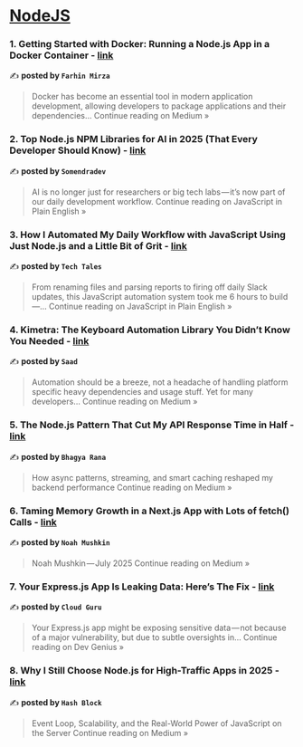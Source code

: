 
<h1><a href=https://medium.com/tag/nodejs/recommended target="_blank" rel="noopener noreferrer">NodeJS</a></h1>
<h3>1.  Getting Started with Docker: Running a Node.js App in a Docker Container - <a href="https://medium.com/@farhin6202/getting-started-with-docker-running-a-node-js-app-in-a-docker-container-82e78cd02b3c?source=rss------nodejs-5" target="_blank" rel="noopener noreferrer">link</a></h3>

✍️ **posted by `Farhin Mirza`**

<blockquote>Docker has become an essential tool in modern application development, allowing developers to package applications and their dependencies…
Continue reading on Medium »</blockquote>

<h3>2. Top Node.js NPM Libraries for AI in 2025 (That Every Developer Should Know) - <a href="https://javascript.plainenglish.io/top-node-js-npm-libraries-for-ai-in-2025-that-every-developer-should-know-17062f4938be?source=rss------nodejs-5" target="_blank" rel="noopener noreferrer">link</a></h3>

✍️ **posted by `Somendradev`**

<blockquote>AI is no longer just for researchers or big tech labs — it’s now part of our daily development workflow.
Continue reading on JavaScript in Plain English »</blockquote>

<h3>3. How I Automated My Daily Workflow with JavaScript Using Just Node.js and a Little Bit of Grit - <a href="https://javascript.plainenglish.io/how-i-automated-my-daily-workflow-with-javascript-using-just-node-js-and-a-little-bit-of-grit-65169ac1c9e9?source=rss------nodejs-5" target="_blank" rel="noopener noreferrer">link</a></h3>

✍️ **posted by `Tech Tales`**

<blockquote>From renaming files and parsing reports to firing off daily Slack updates, this JavaScript automation system took me 6 hours to build —…
Continue reading on JavaScript in Plain English »</blockquote>

<h3>4. Kimetra: The Keyboard Automation Library You Didn’t Know You Needed - <a href="https://medium.com/@binarshadsaad6/kimetra-the-keyboard-automation-library-you-didnt-know-you-needed-036698eaa73c?source=rss------nodejs-5" target="_blank" rel="noopener noreferrer">link</a></h3>

✍️ **posted by `Saad`**

<blockquote>Automation should be a breeze, not a headache of handling platform specific heavy dependencies and usage stuff. Yet for many developers…
Continue reading on Medium »</blockquote>

<h3>5. The Node.js Pattern That Cut My API Response Time in Half - <a href="https://medium.com/@bhagyarana80/the-node-js-pattern-that-cut-my-api-response-time-in-half-db32f6420581?source=rss------nodejs-5" target="_blank" rel="noopener noreferrer">link</a></h3>

✍️ **posted by `Bhagya Rana`**

<blockquote>How async patterns, streaming, and smart caching reshaped my backend performance
Continue reading on Medium »</blockquote>

<h3>6. Taming Memory Growth in a Next.js App with Lots of fetch() Calls - <a href="https://medium.com/@mushkin/taming-memory-growth-in-a-next-js-app-with-lots-of-fetch-calls-79fea18641ce?source=rss------nodejs-5" target="_blank" rel="noopener noreferrer">link</a></h3>

✍️ **posted by `Noah Mushkin`**

<blockquote>Noah Mushkin — July 2025
Continue reading on Medium »</blockquote>

<h3>7.  Your Express.js App Is Leaking Data: Here’s The Fix - <a href="https://blog.devgenius.io/your-express-js-app-is-leaking-data-heres-the-fix-1b9fad31d121?source=rss------nodejs-5" target="_blank" rel="noopener noreferrer">link</a></h3>

✍️ **posted by `Cloud Guru`**

<blockquote>Your Express.js app might be exposing sensitive data — not because of a major vulnerability, but due to subtle oversights in…
Continue reading on Dev Genius »</blockquote>

<h3>8. Why I Still Choose Node.js for High-Traffic Apps in 2025 - <a href="https://medium.com/@connect.hashblock/why-i-still-choose-node-js-for-high-traffic-apps-in-2025-97489da4ebd3?source=rss------nodejs-5" target="_blank" rel="noopener noreferrer">link</a></h3>

✍️ **posted by `Hash Block`**

<blockquote>Event Loop, Scalability, and the Real-World Power of JavaScript on the Server
Continue reading on Medium »</blockquote>

